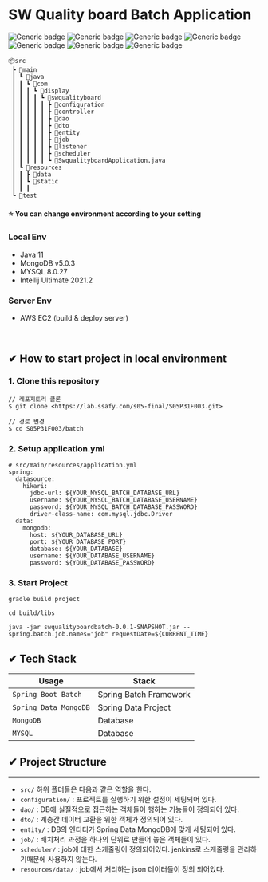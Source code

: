 # SW Quality board Batch Application

![Generic badge](https://img.shields.io/badge/java-v11.0.11-green.svg) ![Generic badge](https://img.shields.io/badge/mongodb-v5.0.3-yellow.svg) ![Generic badge](https://img.shields.io/badge/springboot-v2.3.0-blue.svg) ![Generic badge](https://img.shields.io/badge/Gradle-v7.2-red.svg) ![Generic badge](https://img.shields.io/badge/lombok-v1.18.12-orange.svg) ![Generic badge](https://img.shields.io/badge/springbatch-v4.3.3-purple.svg) ![Generic badge](https://img.shields.io/badge/mysql-v8.0.27-black.svg)

```
📦src
 ┣ 📂main
 ┃ ┗ 📂java
 ┃ ┃ ┗ 📂com
 ┃ ┃ ┃ ┗ 📂display
 ┃ ┃ ┃ ┃ ┗ 📂swqualityboard
 ┃ ┃ ┃ ┃ ┃ ┣ 📂configuration
 ┃ ┃ ┃ ┃ ┃ ┣ 📂controller
 ┃ ┃ ┃ ┃ ┃ ┣ 📂dao
 ┃ ┃ ┃ ┃ ┃ ┣ 📂dto
 ┃ ┃ ┃ ┃ ┃ ┣ 📂entity
 ┃ ┃ ┃ ┃ ┃ ┣ 📂job
 ┃ ┃ ┃ ┃ ┃ ┣ 📂listener
 ┃ ┃ ┃ ┃ ┃ ┣ 📂scheduler
 ┃ ┃ ┃ ┃ ┃ ┗ 📜SwqualityboardApplication.java
 ┃ ┗ 📂resources
 ┃ ┃ ┣ 📂data
 ┃ ┃ ┗ 📂static
 ┃ ┃ ┃
 ┗ 📂test
```

#### :star: You can change environment according to your setting

### Local Env

- Java 11
- MongoDB v5.0.3
- MYSQL 8.0.27
- Intellij Ultimate 2021.2

### Server Env

- AWS EC2 (build & deploy server)

<br>

## ✔ How to start project in local environment

### 1. Clone this repository

```
// 레포지토리 클론
$ git clone <https://lab.ssafy.com/s05-final/S05P31F003.git>

// 경로 변경
$ cd S05P31F003/batch
```

### 2. Setup application.yml

```
# src/main/resources/application.yml
spring:
  datasource:
    hikari:
      jdbc-url: ${YOUR_MYSQL_BATCH_DATABASE_URL}
      username: ${YOUR_MYSQL_BATCH_DATABASE_USERNAME}
      password: ${YOUR_MYSQL_BATCH_DATABASE_PASSWORD}
      driver-class-name: com.mysql.jdbc.Driver
  data:
    mongodb:
      host: ${YOUR_DATABASE_URL}
      port: ${YOUR_DATABASE_PORT}
      database: ${YOUR_DATABASE}
      username: ${YOUR_DATABASE_USERNAME}
      password: ${YOUR_DATABASE_PASSWORD}

```

### 3. Start Project
```
gradle build project

cd build/libs

java -jar swqualityboardbatch-0.0.1-SNAPSHOT.jar --spring.batch.job.names="job" requestDate=${CURRENT_TIME}

```
## ✔ Tech Stack

| Usage              | Stack                     |
| ------------------ | ------------------------- |
| `Spring Boot Batch`      | Spring Batch Framework         |
| `Spring Data MongoDB`  | Spring Data Project       |
| `MongoDB`          | Database                  |
| `MYSQL`            | Database                  |

## ✔ Project Structure

---

- `src/` 하위 폴더들은 다음과 같은 역할을 한다.
- `configuration/` : 프로젝트를 실행하기 위한 설정이 세팅되어 있다.
- `dao/` : DB에 실질적으로 접근하는 객체들이 행하는 기능들이 정의되어 있다.
- `dto/` : 계층간 데이터 교환을 위한 객체가 정의되어 있다.
- `entity/` : DB의 엔티티가 Spring Data MongoDB에 맞게 세팅되어 있다.
- `job/` : 배치처리 과정을 하나의 단위로 만들어 놓은 객체들이 있다.
- `scheduler/` : job에 대한 스케줄링이 정의되어있다. jenkins로 스케줄링을 관리하기때문에 사용하지 않는다.
- `resources/data/` : job에서 처리하는 json 데이터들이 정의 되어있다.
